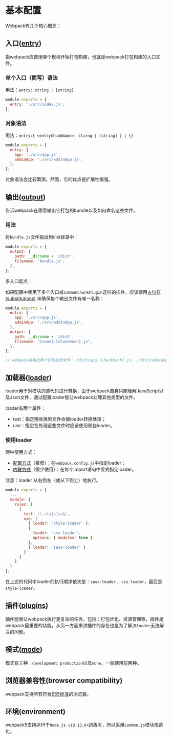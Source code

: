 # 基本配置

Webpack有几个核心概念：

## 入口([entry](https://webpack.docschina.org/concepts/entry-points))

指webpack应使用哪个模块开始打包构建，也就是webpack打包构建的入口文件。

### 单个入口（简写）语法

用法：`entry: string | [string]`

```javascript
module.exports = {
  entry: './src/index.js',
};
```

### 对象语法

用法：`entry:{ <entryChunkName>: stirng | [string] } | {}`

```javascript
module.exports = {
  entry: {
    app: './src/app.js',
    adminApp: './src/adminApp.js',
  },
};
```

对象语法会比较繁琐。然而，它的优点是扩展性很强。

## 输出([output](https://webpack.docschina.org/concepts/output))

告诉webpack在哪里输出它打包的bundle以及如何命名这些文件。

### 用法

将`bundle.js`文件输出到dist目录中：

```javascript
module.exports = {
  output: {
    path: __dirname + '/dist',
    filename: 'bundle.js',
  },
};
```

多入口起点：

如果配置中使用了多个入口或`CommonChunkPlugin`这样的插件，应该使用[占位符(substitutions)](https://webpack.docschina.org/configuration/output#output-filename) 来确保每个输出文件有唯一名称：

```javascript
module.exports = {
  entry: {
    app: './src/app.js',
    adminApp: './src/adminApp.js',
  },
  output: {
    path: __dirname + '/dist',
    filename: "[name].[chunkhash].js",
  },
};

// webpack将输出两个打包后的文件：./dist/app.[chunkhash].js, ./dist/adminApp.[chunkhash].js
```

## 加载器([loader](https://webpack.docschina.org/concepts/loaders))

loader用于对模块的源代码进行转换，由于webpack自身只能理解JavaScript以及Json文件，通过配置loader能让webpack处理其他类型的文件。

loader有两个属性：

* test：指定哪些类型文件会被loader转换处理；
* use：指定在处理这些文件时应该使用哪些loader。

### 使用loader

两种使用方式：

* [配置方式](https://webpack.docschina.org/concepts/loaders#configuration)（推荐）：在`webpack.config.js`中指定loader；
* [内联方式](https://webpack.docschina.org/concepts/loaders#inline)（很少使用）：在每个import语句中显式指定loader。

注意：loader 从右到左（或从下到上）地执行。

```javascript
module.exports = {
  ...
  module: {
    rules: [
      {
        test: /\.s(a|c)ss$/,
        use: [
          { loader: 'style-loader' },
          {
            loader: 'css-loader',
            options: { modules: true }
          },
          { loader: 'sass-loader' }
        ]
      }
    ]
  }
};
```

在上边的代码中loader的执行顺序依次是：`sass-loader` ，`css-loader`，最后是`style-loader`。

## 插件([plugins](https://webpack.docschina.org/concepts/plugins))

插件能够让webpack执行更复杂的任务，包括：打包优化、资源管理等，插件是webpack最重要的功能，从另一方面来讲插件的存在也是为了解决`loader`无法解决的问题。

## 模式([mode](https://webpack.docschina.org/configuration/mode))

模式有三种：`development`, `production`以及`none`，一般使用前两种。

## 浏览器兼容性(browser compatibility)

webpack支持所有符合[ES5标准](https://kangax.github.io/compat-table/es5/)的浏览器。

## 环境(environment)

webpack5支持运行于`Node.js v10.13.0+`的版本，所以采用`Common.js`模块规范化。
